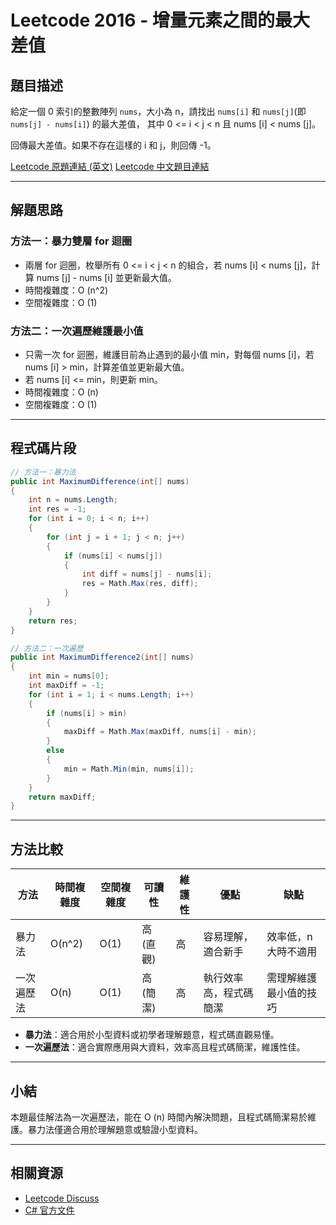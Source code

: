 # Leetcode 2016 - 增量元素之間的最大差值

## 題目描述

給定一個 0 索引的整數陣列 `nums`，大小為 n，請找出 `nums[i]` 和 `nums[j]`(即 `nums[j] - nums[i]`) 的最大差值，
其中 0 <= i < j < n 且 nums [i] < nums [j]。

回傳最大差值。如果不存在這樣的 i 和 j，則回傳 -1。

[Leetcode 原題連結 (英文)](https://leetcode.com/problems/maximum-difference-between-increasing-elements/description/?envType=daily-question\&envId=2025-06-16)
[Leetcode 中文題目連結](https://leetcode.cn/problems/maximum-difference-between-increasing-elements/description/?envType=daily-question\&envId=2025-06-16)

---

## 解題思路

### 方法一：暴力雙層 for 迴圈

- 兩層 for 迴圈，枚舉所有 0 <= i < j < n 的組合，若 nums [i] < nums [j]，計算 nums [j] - nums [i] 並更新最大值。
- 時間複雜度：O (n^2)
- 空間複雜度：O (1)

### 方法二：一次遍歷維護最小值

- 只需一次 for 迴圈，維護目前為止遇到的最小值 min，對每個 nums [i]，若 nums [i] > min，計算差值並更新最大值。
- 若 nums [i] <= min，則更新 min。
- 時間複雜度：O (n)
- 空間複雜度：O (1)

---

## 程式碼片段

```csharp
// 方法一：暴力法
public int MaximumDifference(int[] nums)
{
    int n = nums.Length;
    int res = -1;
    for (int i = 0; i < n; i++)
    {
        for (int j = i + 1; j < n; j++)
        {
            if (nums[i] < nums[j])
            {
                int diff = nums[j] - nums[i];
                res = Math.Max(res, diff);
            }
        }
    }
    return res;
}

// 方法二：一次遍歷
public int MaximumDifference2(int[] nums)
{
    int min = nums[0];
    int maxDiff = -1;
    for (int i = 1; i < nums.Length; i++)
    {
        if (nums[i] > min)
        {
            maxDiff = Math.Max(maxDiff, nums[i] - min);
        }
        else
        {
            min = Math.Min(min, nums[i]);
        }
    }
    return maxDiff;
}
```

---

## 方法比較

| 方法    | 時間複雜度  | 空間複雜度 | 可讀性    | 維護性 | 優點          | 缺點          |
| ----- | ------ | ----- | ------ | --- | ----------- | ----------- |
| 暴力法   | O(n^2) | O(1)  | 高 (直觀) | 高   | 容易理解，適合新手   | 效率低，n 大時不適用 |
| 一次遍歷法 | O(n)   | O(1)  | 高 (簡潔) | 高   | 執行效率高，程式碼簡潔 | 需理解維護最小值的技巧 |

- **暴力法**：適合用於小型資料或初學者理解題意，程式碼直觀易懂。
- **一次遍歷法**：適合實際應用與大資料，效率高且程式碼簡潔，維護性佳。

---

## 小結

本題最佳解法為一次遍歷法，能在 O (n) 時間內解決問題，且程式碼簡潔易於維護。暴力法僅適合用於理解題意或驗證小型資料。

---

## 相關資源

- [Leetcode Discuss](https://leetcode.com/problems/maximum-difference-between-increasing-elements/discuss/)
- [C# 官方文件](https://learn.microsoft.com/zh-tw/dotnet/csharp/)
